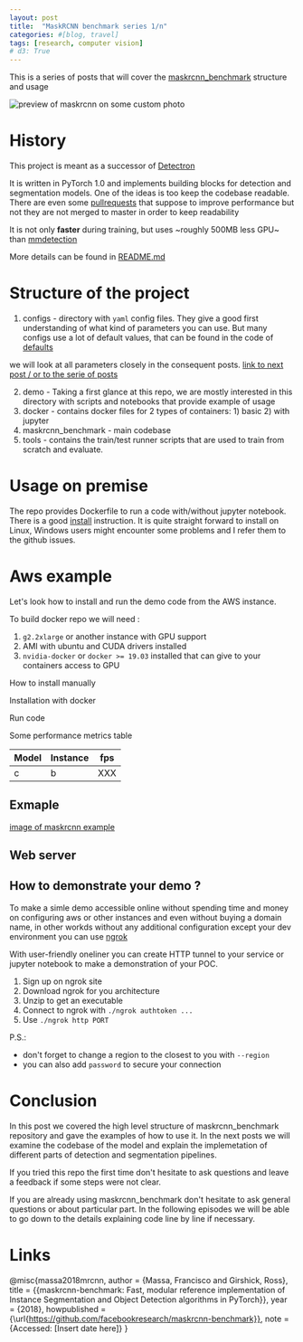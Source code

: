 ```yaml
---
layout: post
title:  "MaskRCNN benchmark series 1/n"
categories: #[blog, travel]
tags: [research, computer vision]
# d3: True
---
```


This is a series of posts that will cover the [maskrcnn_benchmark](https://github.com/facebookresearch/maskrcnn-benchmark) structure and usage

![preview of maskrcnn on some custom photo](/assets/images/maskrcnn/???)

<!--more-->

# History 

<!-- ![repository statistics](/assets/images/maskrcnn/maskrcnn_repo_stats.png) -->

This project is meant as a successor of [Detectron]() 

It is written in PyTorch 1.0 and implements building blocks for detection and segmentation models.
One of the ideas is too keep the codebase readable. There are even some [pullrequests]() that suppose to improve performance but not they are not merged to master in order to keep readability

It is not only **faster** during training, but uses ~roughly 500MB less GPU~ than [mmdetection]()

More details can be found in [README.md](https://github.com/facebookresearch/maskrcnn-benchmark/blob/master/README.md)

# Structure of the project

1. configs  - directory with `yaml` config files. They give a good first understanding of what kind of parameters you can use. But many configs use a lot of default values, that can be found in the code of [defaults](https://github.com/facebookresearch/maskrcnn-benchmark/blob/master/maskrcnn_benchmark/config/defaults.py) 

we will look at all parameters closely in the consequent posts. [link to next post / or to the serie of posts]()

2. demo - Taking a first glance at this repo, we are mostly interested in this directory with scripts and notebooks that provide example of usage
3. docker - contains docker files for 2 types of containers: 1) basic  2) with jupyter
4. maskrcnn_benchmark - main codebase
5. tools - contains the train/test runner scripts that are used to train from scratch and evaluate.


# Usage on premise 

The repo provides Dockerfile to run a code with/without jupyter notebook. There is a good [install](https://github.com/facebookresearch/maskrcnn-benchmark/blob/master/INSTALL.md) instruction. It is quite straight forward to install on Linux, Windows users might encounter some problems and I refer them to the github issues.

# Aws example

Let's look how to install and run the demo code from the AWS instance. 

To build docker repo we will need :
1. `g2.2xlarge` or another instance with GPU support
2. AMI with ubuntu and CUDA drivers installed
3. `nvidia-docker` or `docker >= 19.03` installed that can give to your containers access to GPU 





How to install manually

Installation with docker 

Run code 

Some performance metrics table 

| Model | Instance | fps |
| ----- | -------- | --- |
| c     | b        | XXX |


## Exmaple

[image of maskrcnn example]()

## Web server


## How to demonstrate your demo ?


To make a simle demo accessible online without spending time and money on configuring aws or other instances and even without buying a domain name, in other workds without any additional configuration except your dev environment you can use [ngrok](https://dashboard.ngrok.com/get-started)

With user-friendly oneliner you can create  HTTP tunnel to your service or jupyter notebook to make a demonstration of your POC.

1. Sign up on ngrok site 
2. Download ngrok for you architecture
3. Unzip to get an executable
4. Connect to ngrok with `./ngrok authtoken ...`
5. Use `./ngrok http PORT` 
   
P.S.:
* don't forget to change a region to the closest to you with `--region `
* you can also add `password` to secure your connection


# Conclusion

In this post we covered the high level structure of maskrcnn_benchmark repository and gave the examples of how to use it.
In the next posts we will examine the codebase of the model and explain the implemetation of different parts of detection and segmentation pipelines.

If you tried this repo the first time don't hesitate to ask questions and leave a feedback if some steps were not clear.

If you are already using maskrcnn_benchmark don't hesitate to ask general questions or about particular part. 
In the following episodes we will be able to go down to the details explaining code line by line if necessary.


# Links

@misc{massa2018mrcnn,
author = {Massa, Francisco and Girshick, Ross},
title = {{maskrcnn-benchmark: Fast, modular reference implementation of Instance Segmentation and Object Detection algorithms in PyTorch}},
year = {2018},
howpublished = {\url{https://github.com/facebookresearch/maskrcnn-benchmark}},
note = {Accessed: [Insert date here]}
}